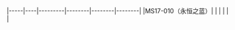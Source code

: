 
|-----|----|---------|--------|--------|--------|
|MS17-010（永恒之蓝）| |   | |    |    |

|          |        |                                       | 
|:----------:|:-------------     |:-------------------                       |
